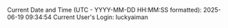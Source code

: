 Current Date and Time (UTC - YYYY-MM-DD HH:MM:SS formatted): 2025-06-19 09:34:54
Current User's Login: luckyaiman

